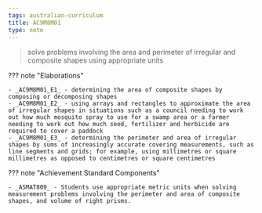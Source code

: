 ```yaml
---
tags: australian-curriculum
title: AC9M8M01
type: note
---
```

> solve problems involving the area and perimeter of irregular and composite shapes using appropriate units

??? note "Elaborations"

	- _AC9M8M01_E1_ - determining the area of composite shapes by composing or decomposing shapes
	- _AC9M8M01_E2_ - using arrays and rectangles to approximate the area of irregular shapes in situations such as a council needing to work out how much mosquito spray to use for a swamp area or a farmer needing to work out how much seed, fertilizer and herbicide are required to cover a paddock
	- _AC9M8M01_E3_ - determining the perimeter and area of irregular shapes by sums of increasingly accurate covering measurements, such as line segments and grids; for example, using millimetres or square millimetres as opposed to centimetres or square centimetres
??? note "Achievement Standard Components"

	- _ASMAT809_ - Students use appropriate metric units when solving measurement problems involving the perimeter and area of composite shapes, and volume of right prisms.